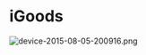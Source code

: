 # iGoods
![device-2015-08-05-200916.png](https://github.com/dr-yand/iGooods/img/device-2015-08-05-200916.png)
